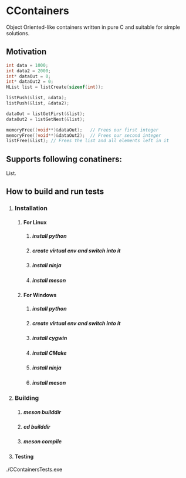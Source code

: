 # CContainers
Object Oriented-like containers written in pure C and suitable for simple solutions.


## Motivation

```C
int data = 1000;
int data2 = 2000;
int* dataOut = 0;
int* dataOut2 = 0;
HList list = listCreate(sizeof(int));

listPush(&list, &data);
listPush(&list, &data2);

dataOut = listGetFirst(&list); 
dataOut2 = listGetNext(&list);  

memoryFree((void**)&dataOut);   // Frees our first integer
memoryFree((void**)&dataOut2);  // Frees our second integer
listFree(&list); // Frees the list and all elements left in it
```  
  
## Supports following conatiners:

List.


## How to build and run tests

1. ### Installation 

    1. #### For Linux

        1. ##### install python

        1. ##### create virtual env and switch into it

        1. ##### install ninja

        1. ##### install meson

    1. #### For Windows

        1. ##### install python

        1. ##### create virtual env and switch into it

        1. ##### install cygwin

        1. ##### install CMake

        1. ##### install ninja

        1. ##### install meson

1. ### Building

    1. ##### meson builddir

    1. ##### cd builddir

    1. ##### meson compile

1. #### Testing
    
./CContainersTests.exe


